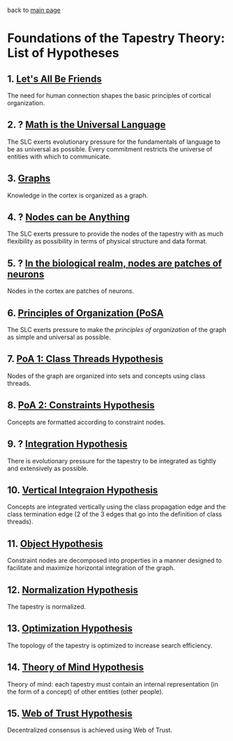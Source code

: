 back to [main page](https://github.com/wds4/tribal-tapestry/blob/main/essays/bookJustification/README.md)

Foundations of the Tapestry Theory: List of Hypotheses
=====

## 1. [Let's All Be Friends](https://github.com/wds4/tribal-tapestry/blob/main/essays/bookJustification/hypotheses/socialLinguisticConsensusHypothesis.md)
The need for human connection shapes the basic principles of cortical organization.

## 2. ? [Math is the Universal Language]()
The SLC exerts evolutionary pressure for the fundamentals of language to be as universal as possible. Every commitment restricts the universe of entities with which to communicate.

## 3. [Graphs](https://github.com/wds4/tribal-tapestry/blob/main/essays/bookJustification/hypotheses/graphHypothesis.md)
Knowledge in the cortex is organized as a graph.

## 4. ? [Nodes can be Anything]()
The SLC exerts pressure to provide the nodes of the tapestry with as much flexibility as possibility in terms of physical structure and data format.

## 5. ? [In the biological realm, nodes are patches of neurons]()
Nodes in the cortex are patches of neurons.

## 6. [Principles of Organization (PoSA](https://github.com/wds4/tribal-tapestry/blob/main/essays/bookJustification/hypotheses/principlesOfOrganization.md)
The SLC exerts pressure to make the *principles of organization* of the graph as simple and universal as possible.

## 7. [PoA 1: Class Threads Hypothesis](https://github.com/wds4/tribal-tapestry/blob/main/essays/bookJustification/hypotheses/classThreadsHypothesis.md)
Nodes of the graph are organized into sets and concepts using class threads.

## 8. [PoA 2: Constraints Hypothesis](https://github.com/wds4/tribal-tapestry/blob/main/essays/bookJustification/hypotheses/constraints.md)
Concepts are formatted according to constraint nodes.

## 9. ? [Integration Hypothesis]()
There is evolutionary pressure for the tapestry to be integrated as tightly and extensively as possible.

## 10. [Vertical Integraion Hypothesis](https://github.com/wds4/tribal-tapestry/blob/main/essays/bookJustification/hypotheses/verticalIntegrationHypothesis.md)
Concepts are integrated vertically using the class propagation edge and the class termination edge (2 of the 3 edges that go into the definition of class threads).

## 11. [Object Hypothesis](https://github.com/wds4/tribal-tapestry/blob/main/essays/bookJustification/hypotheses/objectHypothesis.md)
Constraint nodes are decomposed into properties in a manner designed to facilitate and maximize horizontal integration of the graph.

## 12. [Normalization Hypothesis](https://github.com/wds4/tribal-tapestry/blob/main/essays/bookJustification/hypotheses/normalizationHypothesis.md)
The tapestry is normalized.

## 13. [Optimization Hypothesis](https://github.com/wds4/tribal-tapestry/blob/main/essays/bookJustification/hypotheses/optimizationHypothesis.md)
The topology of the tapestry is optimized to increase search efficiency.

## 14. [Theory of Mind Hypothesis](https://github.com/wds4/tribal-tapestry/blob/main/essays/bookJustification/hypotheses/theoryOfMindHypothesis.md)
Theory of mind: each tapestry must contain an internal representation (in the form of a concept) of other entities (other people).

## 15. [Web of Trust Hypothesis](https://github.com/wds4/tribal-tapestry/blob/main/essays/bookJustification/hypotheses/webOfTrustHypothesis.md)
Decentralized consensus is achieved using Web of Trust.
